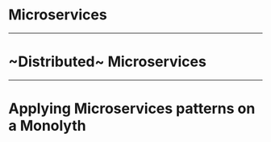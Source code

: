 # Microservices

---

# ~Distributed~ Microservices

---

# Applying Microservices patterns on a Monolyth


